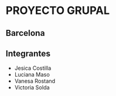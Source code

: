 # PROYECTO GRUPAL

## Barcelona

## Integrantes
- Jesica Costilla
- Luciana Maso
- Vanesa Rostand
- Victoria Solda